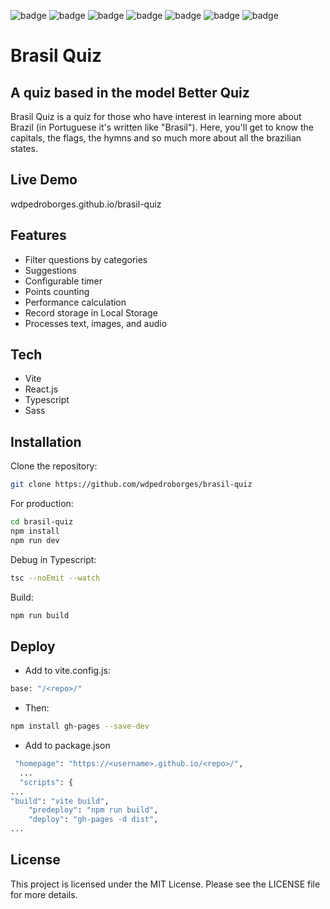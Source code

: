 ![badge](https://img.shields.io/github/watchers/wdpedroborges/brasil-quiz?style=social)
![badge](https://img.shields.io/github/stars/wdpedroborges/brasil-quiz?style=social)
![badge](https://img.shields.io/github/license/wdpedroborges/brasil-quiz)
![badge](https://img.shields.io/badge/powered%20by-vite-blue)
![badge](https://img.shields.io/badge/powered%20by-react.js-blue)
![badge](https://img.shields.io/badge/powered%20by-typescript-blue)
![badge](https://img.shields.io/badge/powered%20by-sass.js-blue)

# Brasil Quiz
## A quiz based in the model Better Quiz

Brasil Quiz is a quiz for those who have interest in learning more about Brazil (in Portuguese it's written like "Brasil"). Here, you'll get to know the capitals, the flags, the hymns and so much more about all the brazilian states.

## Live Demo

wdpedroborges.github.io/brasil-quiz

## Features

- Filter questions by categories
- Suggestions
- Configurable timer
- Points counting
- Performance calculation
- Record storage in Local Storage
- Processes text, images, and audio

## Tech

- Vite
- React.js
- Typescript
- Sass

## Installation

Clone the repository:

```bash
git clone https://github.com/wdpedroborges/brasil-quiz
```

For production:

```sh
cd brasil-quiz
npm install
npm run dev
```

Debug in Typescript:

```bash
tsc --noEmit --watch
```

Build:

```bash
npm run build
```

## Deploy

- Add to vite.config.js:

```bash
base: "/<repo>/"
```

- Then:

```bash
npm install gh-pages --save-dev
```

- Add to package.json

```bash
 "homepage": "https://<username>.github.io/<repo>/",
  ...
  "scripts": {
...
"build": "vite build",
    "predeploy": "npm run build",
    "deploy": "gh-pages -d dist",
...
```

## License

This project is licensed under the MIT License. Please see the LICENSE file for more details.